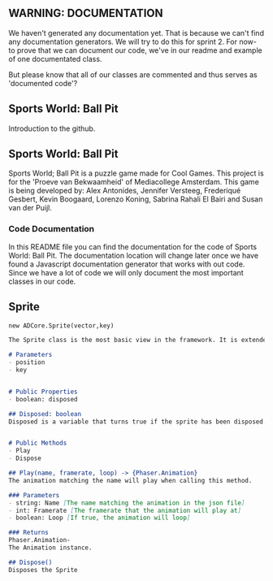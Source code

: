 ## WARNING: DOCUMENTATION
We haven't generated any documentation yet. That is because we can't find any documentation generators. We will try to do this for sprint 2. For now- to prove that we can document our code, we've in our readme and example of one documentated class.

But please know that all of our classes are commented and thus serves as 'documented code'?

## Sports World: Ball Pit

Introduction to the github.

## Sports World: Ball Pit

Sports World; Ball Pit is a puzzle game made for Cool Games. This project is for the 'Proeve van Bekwaamheid' of Mediacollege Amsterdam. This game is being developed by: Alex Antonides, Jennifer Versteeg, Frederiqué Gesbert, Kevin Boogaard, Lorenzo Koning, Sabrina Rahali El Bairi and Susan van der Puijl.

### Code Documentation

In this README file you can find the documentation for the code of Sports World: Ball Pit. The documentation location will change later once we have found a Javascript documentation generator that works with out code. Since we have a lot of code we will only document the most important classes in our code. 


## Sprite

```markdown
new ADCore.Sprite(vector,key)

The Sprite class is the most basic view in the framework. It is extended by Display and Interface. This class handles the key-to-information in its private functions.

# Parameters
- position
- key


# Public Properties
- boolean: disposed

## Disposed: boolean
Disposed is a variable that turns true if the sprite has been disposed.


# Public Methods
- Play 
- Dispose

## Play(name, framerate, loop) -> {Phaser.Animation}
The animation matching the name will play when calling this method. 

### Parameters
- string: Name [The name matching the animation in the json file]
- int: Framerate [The framerate that the animation will play at]
- boolean: Loop [If true, the animation will loop]

### Returns
Phaser.Animation- 
The Animation instance. 

## Dispose()
Disposes the Sprite
```
